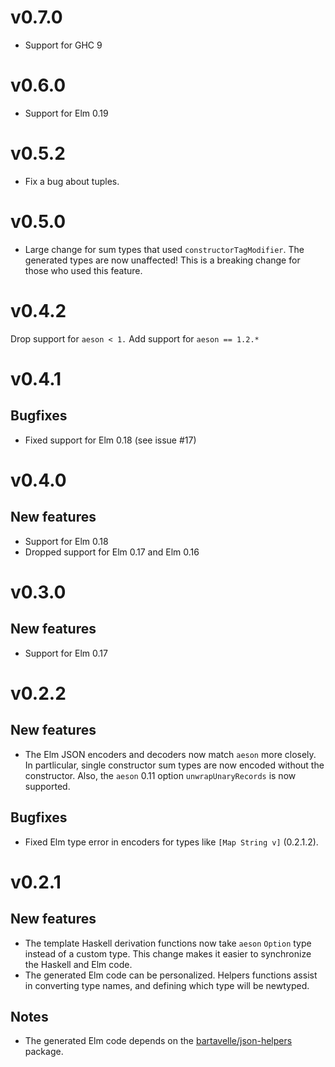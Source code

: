 # v0.7.0

 * Support for GHC 9

# v0.6.0

 * Support for Elm 0.19 
  
# v0.5.2

 * Fix a bug about tuples.

# v0.5.0

 * Large change for sum types that used `constructorTagModifier`. The generated types are now unaffected! This is a breaking change for those who used this feature.

# v0.4.2

Drop support for `aeson < 1.`
Add support for `aeson == 1.2.*`

# v0.4.1

## Bugfixes
 * Fixed support for Elm 0.18 (see issue #17)

# v0.4.0
## New features
 * Support for Elm 0.18
 * Dropped support for Elm 0.17 and Elm 0.16

# v0.3.0
## New features
 * Support for Elm 0.17

# v0.2.2

## New features
 * The Elm JSON encoders and decoders now match `aeson` more closely. In partlicular, single constructor sum types are now encoded without
   the constructor. Also, the `aeson` 0.11 option `unwrapUnaryRecords` is now supported.

## Bugfixes
 * Fixed Elm type error in encoders for types like `[Map String v]` (0.2.1.2).

# v0.2.1

## New features

 * The template Haskell derivation functions now take `aeson` `Option` type instead of a custom type.
 This change makes it easier to synchronize the Haskell and Elm code.
 * The generated Elm code can be personalized. Helpers functions assist in converting type names, and defining which type will be newtyped.

## Notes

 * The generated Elm code depends on the [bartavelle/json-helpers](http://package.elm-lang.org/packages/bartavelle/json-helpers/1.1.0/) package.
